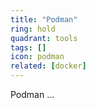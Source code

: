 ```yaml
---
title: "Podman"
ring: hold
quadrant: tools
tags: []
icon: podman
related: [docker]
---
```


Podman ...
